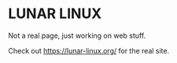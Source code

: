 LUNAR LINUX
=

Not a real page, just working on web stuff.

Check out https://lunar-linux.org/ for the real site.
